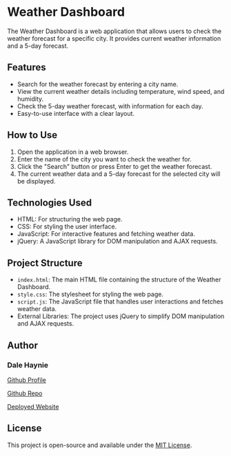 # Weather Dashboard

The Weather Dashboard is a web application that allows users to check the weather forecast for a specific city. It provides current weather information and a 5-day forecast.

## Features

- Search for the weather forecast by entering a city name.
- View the current weather details including temperature, wind speed, and humidity.
- Check the 5-day weather forecast, with information for each day.
- Easy-to-use interface with a clear layout.

## How to Use

1. Open the application in a web browser.
2. Enter the name of the city you want to check the weather for.
3. Click the "Search" button or press Enter to get the weather forecast.
4. The current weather data and a 5-day forecast for the selected city will be displayed.

## Technologies Used

- HTML: For structuring the web page.
- CSS: For styling the user interface.
- JavaScript: For interactive features and fetching weather data.
- jQuery: A JavaScript library for DOM manipulation and AJAX requests.

## Project Structure

- `index.html`: The main HTML file containing the structure of the Weather Dashboard.
- `style.css`: The stylesheet for styling the web page.
- `script.js`: The JavaScript file that handles user interactions and fetches weather data.
- External Libraries: The project uses jQuery to simplify DOM manipulation and AJAX requests.

## Author

### Dale Haynie

[Github Profile](https://github.com/Daleray1231) 

[Github Repo](https://github.com/Daleray1231/Weather_Dashboard)

[Deployed Website]()



## License

This project is open-source and available under the [MIT License](LICENSE).